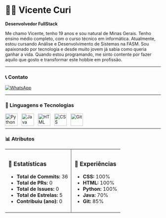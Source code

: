 # 👨‍💻 Vicente Curi

**Desenvolvedor FullStack**

Me chamo Vicente, tenho 19 anos e sou natural de Minas Gerais. Tenho ensino médio completo, com o curso técnico em informática. Atualmente, estou cursando Análise e Desenvolvimento de Sistemas na FASM. Sou apaixonado por tecnologia e desde muito jovem já sabia como queria ganhar a vida. Quando estou programando, me sinto contente por fazer aquilo que gosto e transformar este hobbie em profissão.

---

### 📞 Contato

<p align="left">
    <!-- WhatsApp -->
    <a href="https://wa.me/5532988400946" target="_blank">
        <img 
            alt="WhatsApp" 
            title="Me chame no WhatsApp" 
            src="https://img.shields.io/badge/WhatsApp-25D366?style=for-the-badge&logo=whatsapp&logoColor=white"
        />
    </a>
</p>

---

### 🤖 Linguagens e Tecnologias

<img 
    align="left" 
    alt="Python" 
    title="Python"
    width="40px" 
    style="padding-right: 10px;" 
    src="https://cdn.jsdelivr.net/gh/devicons/devicon@latest/icons/python/python-original.svg" 
/>
<img 
    align="left" 
    alt="Java" 
    title="Java"
    width="40px" 
    style="padding-right: 10px;" 
    src="https://cdn.jsdelivr.net/gh/devicons/devicon@latest/icons/java/java-original.svg" 
/>
<img 
    align="left" 
    alt="HTML"
    title="HTML" 
    width="40px" 
    style="padding-right: 10px;" 
    src="https://cdn.jsdelivr.net/gh/devicons/devicon@latest/icons/html5/html5-original.svg" 
/>
<img 
    align="left" 
    alt="CSS" 
    title="CSS"
    width="40px" 
    style="padding-right: 10px;" 
    src="https://cdn.jsdelivr.net/gh/devicons/devicon@latest/icons/css3/css3-original.svg" 
/>
<img 
    align="left" 
    alt="Git" 
    title="Git"
    width="40px" 
    style="padding-right: 10px;" 
    src="https://cdn.jsdelivr.net/gh/devicons/devicon@latest/icons/git/git-original.svg" 
/>

<br/><br/>

---

### 📊 Atributos

<table>
  <tr>
    <!-- Estatísticas -->
    <td style="padding: 10px; border-right: 1px solid #444; text-align: left;">
      <h3>🚀 Estatísticas</h3>
      <ul>
        <li><strong>Total de Commits:</strong> 36</li>
        <li><strong>Total de PRs:</strong> 0</li>
        <li><strong>Total de Issues:</strong> 0</li>
        <li><strong>Total de Estrelas:</strong> 5</li>
        <li><strong>Contribuiu (ano):</strong> 0</li>
      </ul>
    </td>
    <!-- Experiências -->
    <td style="padding: 10px; text-align: left;">
      <h3>🚀 Experiências</h3>
      <ul>
        <li><strong>CSS:</strong> 100%</li>
        <li><strong>HTML:</strong> 100%</li>
        <li><strong>Python:</strong> 100%</li>
        <li><strong>Java:</strong> 70%</li>
        <li><strong>Git:</strong> 85%</li>
      </ul>
    </td>
  </tr>
</table>
